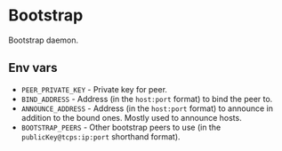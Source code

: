 # Bootstrap

Bootstrap daemon.

## Env vars

* `PEER_PRIVATE_KEY` - Private key for peer.
* `BIND_ADDRESS` - Address (in the `host:port` format) to bind the peer to.
* `ANNOUNCE_ADDRESS` - Address (in the `host:port` format) to announce in
  addition to the bound ones. Mostly used to announce hosts.
* `BOOTSTRAP_PEERS` - Other bootstrap peers to use
  (in the `publicKey@tcps:ip:port` shorthand format).
